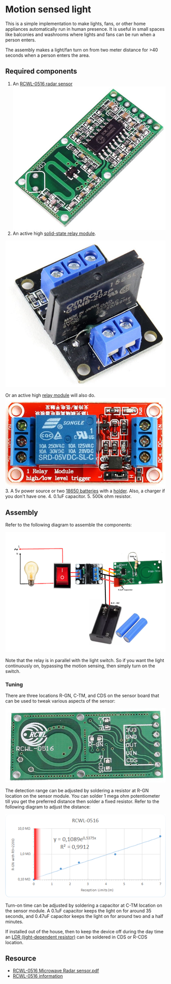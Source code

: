 # Motion sensed light

This is a simple implementation to make lights, fans, or other home appliances automatically run in human presence. It is useful in small spaces like balconies and washrooms where lights and fans can be run when a person enters.

The assembly makes a light/fan turn on from two meter distance for >40 seconds when a person enters the area.

## Required components

1. An [RCWL-0516 radar sensor](https://www.amazon.com/HiLetgo-RCWL-0516-Microwave-Sensor-Induction/dp/B082KRTKYC)
  ![sensor](assets/RCWL-0516.jpg)
2. An active high [solid-state relay module](https://www.amazon.com/HiLetgo-Channel-Level-Solid-Module/dp/B00WSN9CJC).

  ![solid state relay](assets/solid-state_relay_side.jpg)

  Or an active high [relay module](https://www.amazon.com/dp/B00LW15A4W/) will also do.
  ![relay](assets/relay.jpg)
3. A 5v power source or two [18650 batteries](https://www.amazon.com/Yuntunele-Replacement-Battery-Rechargeable-Headlights/dp/B0CSW8525D) with a [holder](https://www.amazon.com/Battery-Storage-2x18650-Batteries-Container/dp/B09C1XFD3B). Also, a charger if you don't have one.
4. 0.1uF capacitor.
5. 500k ohm resistor.

## Assembly

Refer to the following diagram to assemble the components:

![assembly](assets/connection-diagram.png)

Note that the relay is in parallel with the light switch. So if you want the light continuously on, bypassing the motion sensing, then simply turn on the switch.

### Tuning

There are three locations R-GN, C-TM, and CDS on the sensor board that can be used to tweak various aspects of the sensor:

![sensor back](assets/RCWL-0516_back.jpg)

The detection range can be adjusted by soldering a resistor at R-GN location on the sensor module. You can solder 1 mega ohm potentiometer till you get the preferred distance then solder a fixed resistor. Refer to the following diagram to adjust the distance:

![range resistance graph](assets/resistance_distance.png)

Turn-on time can be adjusted by soldering a capacitor at C-TM location on the sensor module. A 0.1uF capacitor keeps the light on for around 35 seconds, and 0.47uF capacitor keeps the light on for around two and a half minutes.

If installed out of the house, then to keep the device off during the day time an [LDR (light-dependent resistor)](https://en.wikipedia.org/wiki/Photoresistor) can be soldered in CDS or R-CDS location.

## Resource

- [RCWL-0516 Microwave Radar sensor.pdf](RCWL-0516%20Microwave%20Radar%20Sensor.pdf)
- [RCWL-0516 information](https://github.com/jdesbonnet/RCWL-0516)